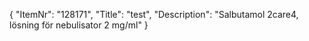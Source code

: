 {
  "ItemNr": "128171",
  "Title": "test",
  "Description": "Salbutamol 2care4, lösning för nebulisator 2 mg/ml"
}